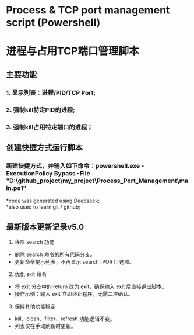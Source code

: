 # Process & TCP port management script (Powershell)
# 进程与占用TCP端口管理脚本  


## 主要功能  
### 1. 显示列表：进程/PID/TCP Port;
### 2. 强制kill特定PID的进程;
### 3. 强制kill占用特定端口的进程；


## 创建快捷方式运行脚本
### 新建快捷方式，并输入如下命令：powershell.exe -ExecutionPolicy Bypass -File "D:\github_project\my_project\Process_Port_Management\main.ps1"


*code was generated using Deepseek;  
*also used to learn git / github;


## 最新版本更新记录v5.0

1. 移除 search 功能
  - 删除 search 命令的所有代码分支。
  - 更新命令提示列表，不再显示 search [PORT] 选项。
2. 优化 exit 命令
  - 将 exit 分支中的 return 改为 exit，确保输入 exit 后直接退出脚本。
  - 操作示例：输入 exit 立即终止程序，无需二次确认。
3. 保持其他功能稳定
  - kill、clean、filter、refresh 功能逻辑不变。
  - 列表仅在手动刷新时更新。
